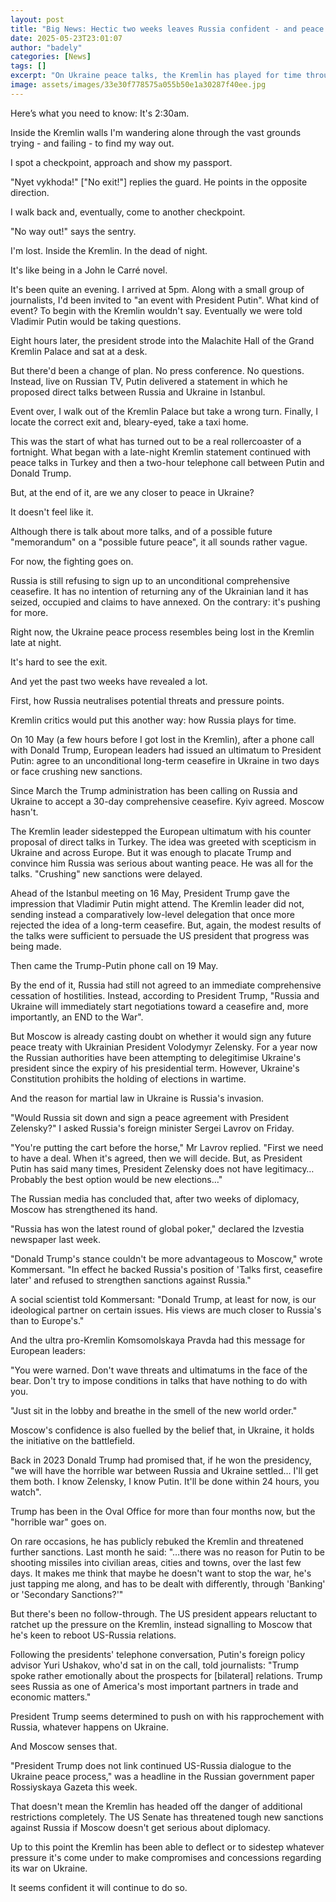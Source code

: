 ```yaml
---
layout: post
title: "Big News: Hectic two weeks leaves Russia confident - and peace in Ukraine feeling no closer"
date: 2025-05-23T23:01:07
author: "badely"
categories: [News]
tags: []
excerpt: "On Ukraine peace talks, the Kremlin has played for time through deflections and side-steps, writes the BBC's Steve Rosenberg."
image: assets/images/33e30f778575a055b50e1a30287f40ee.jpg
---
```


Here’s what you need to know: It's 2:30am.

Inside the Kremlin walls I'm wandering alone through the vast grounds trying - and failing - to find my way out.

I spot a checkpoint, approach and show my passport.

"Nyet vykhoda!" ["No exit!"] replies the guard. He points in the opposite direction.

I walk back and, eventually, come to another checkpoint.

"No way out!" says the sentry.

I'm lost. Inside the Kremlin. In the dead of night.

It's like being in a John le Carré novel.

It's been quite an evening. I arrived at 5pm. Along with a small group of journalists, I'd been invited to "an event with President Putin". What kind of event? To begin with the Kremlin wouldn't say. Eventually we were told Vladimir Putin would be taking questions.

Eight hours later, the president strode into the Malachite Hall of the Grand Kremlin Palace and sat at a desk. 

But there'd been a change of plan. No press conference. No questions. Instead, live on Russian TV, Putin delivered a statement in which he proposed direct talks between Russia and Ukraine in Istanbul.

Event over, I walk out of the Kremlin Palace but take a wrong turn. Finally, I locate the correct exit and, bleary-eyed, take a taxi home.

This was the start of what has turned out to be a real rollercoaster of a fortnight. What began with a late-night Kremlin statement continued with peace talks in Turkey and then a two-hour telephone call between Putin and Donald Trump.

But, at the end of it, are we any closer to peace in Ukraine?

It doesn't feel like it.

Although there is talk about more talks, and of а possible future "memorandum" on a "possible future peace", it all sounds rather vague.

For now, the fighting goes on.

Russia is still refusing to sign up to an unconditional comprehensive ceasefire. It has no intention of returning any of the Ukrainian land it has seized, occupied and claims to have annexed. On the contrary: it's pushing for more.

Right now, the Ukraine peace process resembles being lost in the Kremlin late at night.

It's hard to see the exit.

And yet the past two weeks have revealed a lot.

First, how Russia neutralises potential threats and pressure points.

Kremlin critics would put this another way: how Russia plays for time.

On 10 May (a few hours before I got lost in the Kremlin), after a phone call with Donald Trump, European leaders had issued an ultimatum to President Putin: agree to an unconditional long-term ceasefire in Ukraine in two days or face crushing new sanctions. 

Since March the Trump administration has been calling on Russia and Ukraine to accept a 30-day comprehensive ceasefire. Kyiv agreed. Moscow hasn't.

The Kremlin leader sidestepped the European ultimatum with his counter proposal of direct talks in Turkey. The idea was greeted with scepticism in Ukraine and across Europe. But it was enough to placate Trump and convince him Russia was serious about wanting peace. He was all for the talks. "Crushing" new sanctions were delayed.

Ahead of the Istanbul meeting on 16 May, President Trump gave the impression that Vladimir Putin might attend. The Kremlin leader did not, sending instead a comparatively low-level delegation that once more rejected the idea of a long-term ceasefire. But, again, the modest results of the talks were sufficient to persuade the US president that progress was being made.

Then came the Trump-Putin phone call on 19 May. 

By the end of it, Russia had still not agreed to an immediate comprehensive cessation of hostilities. Instead, according to President Trump, "Russia and Ukraine will immediately start negotiations toward a ceasefire and, more importantly, an END to the War".

But Moscow is already casting doubt on whether it would sign any future peace treaty with Ukrainian President Volodymyr Zelensky. For a year now the Russian authorities have been attempting to delegitimise Ukraine's president since the expiry of his presidential term. However, Ukraine's Constitution prohibits the holding of elections in wartime.

And the reason for martial law in Ukraine is Russia's invasion.

"Would Russia sit down and sign a peace agreement with President Zelensky?" I asked Russia's foreign minister Sergei Lavrov on Friday.

"You're putting the cart before the horse," Mr Lavrov replied. "First we need to have a deal. When it's agreed, then we will decide. But, as President Putin has said many times, President Zelensky does not have legitimacy… Probably the best option would be new elections…"

The Russian media has concluded that, after two weeks of diplomacy, Moscow has strengthened its hand.

"Russia has won the latest round of global poker," declared the Izvestia newspaper last week.

"Donald Trump's stance couldn't be more advantageous to Moscow," wrote Kommersant. "In effect he backed Russia's position of 'Talks first, ceasefire later' and refused to strengthen sanctions against Russia."

A social scientist told Kommersant: "Donald Trump, at least for now, is our ideological partner on certain issues. His views are much closer to Russia's than to Europe's."

And the ultra pro-Kremlin Komsomolskaya Pravda had this message for European leaders:

"You were warned. Don't wave threats and ultimatums in the face of the bear. Don't try to impose conditions in talks that have nothing to do with you.

"Just sit in the lobby and breathe in the smell of the new world order."

Moscow's confidence is also fuelled by the belief that, in Ukraine, it holds the initiative on the battlefield.

Back in 2023 Donald Trump had promised that, if he won the presidency, "we will have the horrible war between Russia and Ukraine settled… I'll get them both. I know Zelensky, I know Putin. It'll be done within 24 hours, you watch".

Trump has been in the Oval Office for more than four months now, but the "horrible war" goes on.

On rare occasions, he has publicly rebuked the Kremlin and threatened further sanctions. Last month he said: "…there was no reason for Putin to be shooting missiles into civilian areas, cities and towns, over the last few days. It makes me think that maybe he doesn't want to stop the war, he's just tapping me along, and has to be dealt with differently, through 'Banking' or 'Secondary Sanctions?'"

But there's been no follow-through. The US president appears reluctant to ratchet up the pressure on the Kremlin, instead signalling to Moscow that he's keen to reboot US-Russia relations.

Following the presidents' telephone conversation, Putin's foreign policy advisor Yuri Ushakov, who'd sat in on the call, told journalists: "Trump spoke rather emotionally about the prospects for [bilateral] relations. Trump sees Russia as one of America's most important partners in trade and economic matters."

President Trump seems determined to push on with his rapprochement with Russia, whatever happens on Ukraine.

And Moscow senses that.

"President Trump does not link continued US-Russia dialogue to the Ukraine peace process," was a headline in the Russian government paper Rossiyskaya Gazeta this week.

That doesn't mean the Kremlin has headed off the danger of additional restrictions completely. The US Senate has threatened tough new sanctions against Russia if Moscow doesn't get serious about diplomacy.

Up to this point the Kremlin has been able to deflect or to sidestep whatever pressure it's come under to make compromises and concessions regarding its war on Ukraine.

It seems confident it will continue to do so.

